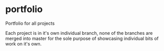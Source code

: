 # portfolio
Portfolio for all projects

Each project is in it's own individual branch, none of the branches are merged into master for the sole purpose of showcasing individual bits of work on it's own.
